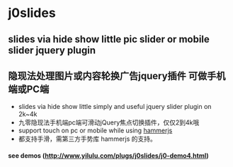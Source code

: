 # j0slides

## slides via hide show little pic slider or mobile slider jquery plugin
## 隐现法处理图片或内容轮换广告jquery插件 可做手机端或PC端


* slides via hide show little simply and useful jquery slider plugin on 2k~4k
* 九零隐现法手机端pc端可滑动jQuery焦点切换插件，仅仅2到4k哦
* support touch on pc or mobile while using [hammerjs](https://github.com/hammerjs/hammer.js)
* 都支持手滑，需第三方手势库 hammerjs 的支持。


#### see demos (http://www.yilulu.com/plugs/j0slides/j0-demo4.html)
